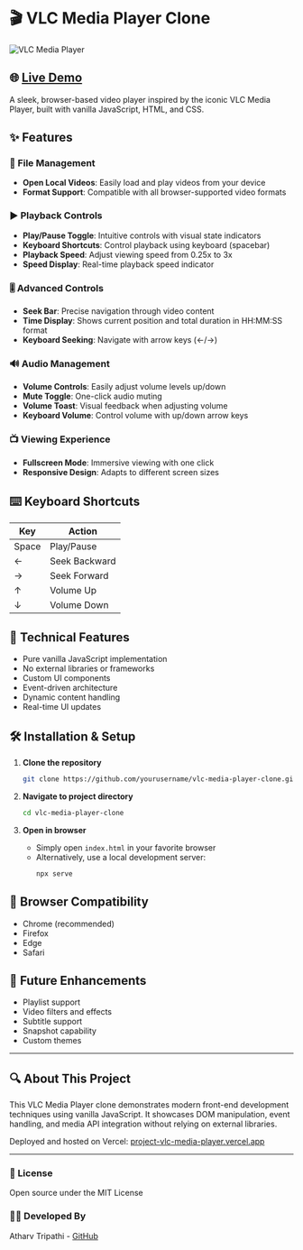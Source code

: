 # 🎬 VLC Media Player Clone

![VLC Media Player](https://upload.wikimedia.org/wikipedia/commons/thumb/e/e6/VLC_Icon.svg/200px-VLC_Icon.svg.png)

## 🌐 [Live Demo](https://project-vlc-media-player.vercel.app)

A sleek, browser-based video player inspired by the iconic VLC Media Player, built with vanilla JavaScript, HTML, and CSS.

## ✨ Features

### 📁 File Management
- **Open Local Videos**: Easily load and play videos from your device
- **Format Support**: Compatible with all browser-supported video formats

### ▶️ Playback Controls
- **Play/Pause Toggle**: Intuitive controls with visual state indicators
- **Keyboard Shortcuts**: Control playback using keyboard (spacebar)
- **Playback Speed**: Adjust viewing speed from 0.25x to 3x
- **Speed Display**: Real-time playback speed indicator

### 🎚️ Advanced Controls
- **Seek Bar**: Precise navigation through video content
- **Time Display**: Shows current position and total duration in HH:MM:SS format
- **Keyboard Seeking**: Navigate with arrow keys (←/→)

### 🔊 Audio Management
- **Volume Controls**: Easily adjust volume levels up/down
- **Mute Toggle**: One-click audio muting
- **Volume Toast**: Visual feedback when adjusting volume
- **Keyboard Volume**: Control volume with up/down arrow keys

### 📺 Viewing Experience
- **Fullscreen Mode**: Immersive viewing with one click
- **Responsive Design**: Adapts to different screen sizes

## ⌨️ Keyboard Shortcuts

| Key | Action |
|-----|--------|
| Space | Play/Pause |
| ← | Seek Backward |
| → | Seek Forward |
| ↑ | Volume Up |
| ↓ | Volume Down |

## 🚀 Technical Features
- Pure vanilla JavaScript implementation
- No external libraries or frameworks
- Custom UI components
- Event-driven architecture
- Dynamic content handling
- Real-time UI updates

## 🛠️ Installation & Setup

1. **Clone the repository**
   ```bash
   git clone https://github.com/yourusername/vlc-media-player-clone.git
   ```

2. **Navigate to project directory**
   ```bash
   cd vlc-media-player-clone
   ```

3. **Open in browser**
   - Simply open `index.html` in your favorite browser
   - Alternatively, use a local development server:
     ```bash
     npx serve
     ```

## 📱 Browser Compatibility
- Chrome (recommended)
- Firefox
- Edge
- Safari

## 🔮 Future Enhancements
- Playlist support
- Video filters and effects
- Subtitle support
- Snapshot capability
- Custom themes

---

## 🔍 About This Project

This VLC Media Player clone demonstrates modern front-end development techniques using vanilla JavaScript. It showcases DOM manipulation, event handling, and media API integration without relying on external libraries.

Deployed and hosted on Vercel: [project-vlc-media-player.vercel.app](https://project-vlc-media-player.vercel.app)

---

### 📄 License
Open source under the MIT License

### 👨‍💻 Developed By
Atharv Tripathi - [GitHub](https://github.com/atharv7740)